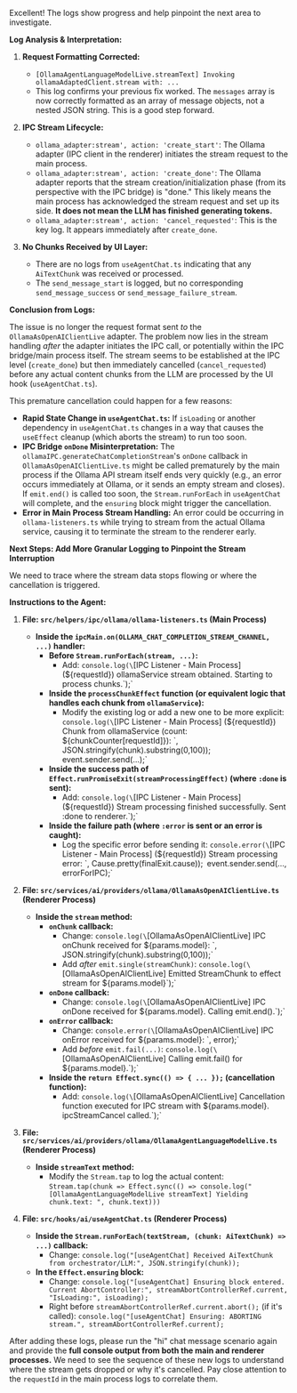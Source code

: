 Excellent! The logs show progress and help pinpoint the next area to investigate.

**Log Analysis & Interpretation:**

1.  **Request Formatting Corrected:**
    *   `[OllamaAgentLanguageModelLive.streamText] Invoking ollamaAdaptedClient.stream with: ...`
    *   This log confirms your previous fix worked. The `messages` array is now correctly formatted as an array of message objects, not a nested JSON string. This is a good step forward.

2.  **IPC Stream Lifecycle:**
    *   `ollama_adapter:stream', action: 'create_start'`: The Ollama adapter (IPC client in the renderer) initiates the stream request to the main process.
    *   `ollama_adapter:stream', action: 'create_done'`: The Ollama adapter reports that the stream creation/initialization phase (from its perspective with the IPC bridge) is "done." This likely means the main process has acknowledged the stream request and set up its side. **It does not mean the LLM has finished generating tokens.**
    *   `ollama_adapter:stream', action: 'cancel_requested'`: This is the key log. It appears immediately after `create_done`.

3.  **No Chunks Received by UI Layer:**
    *   There are no logs from `useAgentChat.ts` indicating that any `AiTextChunk` was received or processed.
    *   The `send_message_start` is logged, but no corresponding `send_message_success` or `send_message_failure_stream`.

**Conclusion from Logs:**

The issue is no longer the request format sent *to* the `OllamaAsOpenAIClientLive` adapter. The problem now lies in the stream handling *after* the adapter initiates the IPC call, or potentially within the IPC bridge/main process itself. The stream seems to be established at the IPC level (`create_done`) but then immediately cancelled (`cancel_requested`) before any actual content chunks from the LLM are processed by the UI hook (`useAgentChat.ts`).

This premature cancellation could happen for a few reasons:

*   **Rapid State Change in `useAgentChat.ts`:** If `isLoading` or another dependency in `useAgentChat.ts` changes in a way that causes the `useEffect` cleanup (which aborts the stream) to run too soon.
*   **IPC Bridge `onDone` Misinterpretation:** The `ollamaIPC.generateChatCompletionStream`'s `onDone` callback in `OllamaAsOpenAIClientLive.ts` might be called prematurely by the main process if the Ollama API stream itself ends very quickly (e.g., an error occurs immediately at Ollama, or it sends an empty stream and closes). If `emit.end()` is called too soon, the `Stream.runForEach` in `useAgentChat` will complete, and the `ensuring` block might trigger the cancellation.
*   **Error in Main Process Stream Handling:** An error could be occurring in `ollama-listeners.ts` while trying to stream from the actual Ollama service, causing it to terminate the stream to the renderer early.

**Next Steps: Add More Granular Logging to Pinpoint the Stream Interruption**

We need to trace where the stream data stops flowing or where the cancellation is triggered.

**Instructions to the Agent:**

1.  **File: `src/helpers/ipc/ollama/ollama-listeners.ts` (Main Process)**
    *   **Inside the `ipcMain.on(OLLAMA_CHAT_COMPLETION_STREAM_CHANNEL, ...)` handler:**
        *   **Before `Stream.runForEach(stream, ...)`:**
            *   Add: `console.log(\`[IPC Listener - Main Process] (${requestId}) ollamaService stream obtained. Starting to process chunks.\`);`
        *   **Inside the `processChunkEffect` function (or equivalent logic that handles each chunk from `ollamaService`):**
            *   Modify the existing log or add a new one to be more explicit:
              `console.log(\`[IPC Listener - Main Process] (${requestId}) Chunk from ollamaService (count: ${chunkCounter[requestId]}): \`, JSON.stringify(chunk).substring(0,100));`
              `event.sender.send(...);`
        *   **Inside the success path of `Effect.runPromiseExit(streamProcessingEffect)` (where `:done` is sent):**
            *   Add: `console.log(\`[IPC Listener - Main Process] (${requestId}) Stream processing finished successfully. Sent :done to renderer.\`);`
        *   **Inside the failure path (where `:error` is sent or an error is caught):**
            *   Log the specific error before sending it:
              `console.error(\`[IPC Listener - Main Process] (${requestId}) Stream processing error: \`, Cause.pretty(finalExit.cause));`
              `event.sender.send(..., errorForIPC);`

2.  **File: `src/services/ai/providers/ollama/OllamaAsOpenAIClientLive.ts` (Renderer Process)**
    *   **Inside the `stream` method:**
        *   **`onChunk` callback:**
            *   Change: `console.log(\`[OllamaAsOpenAIClientLive] IPC onChunk received for ${params.model}: \`, JSON.stringify(chunk).substring(0,100));`
            *   Add *after* `emit.single(streamChunk)`: `console.log(\`[OllamaAsOpenAIClientLive] Emitted StreamChunk to effect stream for ${params.model}\`);`
        *   **`onDone` callback:**
            *   Change: `console.log(\`[OllamaAsOpenAIClientLive] IPC onDone received for ${params.model}. Calling emit.end().\`);`
        *   **`onError` callback:**
            *   Change: `console.error(\`[OllamaAsOpenAIClientLive] IPC onError received for ${params.model}: \`, error);`
            *   Add *before* `emit.fail(...)`: `console.log(\`[OllamaAsOpenAIClientLive] Calling emit.fail() for ${params.model}.\`);`
        *   **Inside the `return Effect.sync(() => { ... });` (cancellation function):**
            *   Add: `console.log(\`[OllamaAsOpenAIClientLive] Cancellation function executed for IPC stream with ${params.model}. ipcStreamCancel called.\`);`

3.  **File: `src/services/ai/providers/ollama/OllamaAgentLanguageModelLive.ts` (Renderer Process)**
    *   **Inside `streamText` method:**
        *   Modify the `Stream.tap` to log the actual content:
          `Stream.tap(chunk => Effect.sync(() => console.log("[OllamaAgentLanguageModelLive streamText] Yielding chunk.text: ", chunk.text)))`

4.  **File: `src/hooks/ai/useAgentChat.ts` (Renderer Process)**
    *   **Inside the `Stream.runForEach(textStream, (chunk: AiTextChunk) => ...)` callback:**
        *   Change: `console.log("[useAgentChat] Received AiTextChunk from orchestrator/LLM:", JSON.stringify(chunk));`
    *   **In the `Effect.ensuring` block:**
        *   Change: `console.log("[useAgentChat] Ensuring block entered. Current AbortController:", streamAbortControllerRef.current, "IsLoading:", isLoading);`
        *   Right before `streamAbortControllerRef.current.abort();` (if it's called):
            `console.log("[useAgentChat] Ensuring: ABORTING stream.", streamAbortControllerRef.current);`

After adding these logs, please run the "hi" chat message scenario again and provide the **full console output from both the main and renderer processes.** We need to see the sequence of these new logs to understand where the stream gets dropped or why it's cancelled. Pay close attention to the `requestId` in the main process logs to correlate them.
